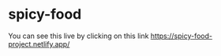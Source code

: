 # spicy-food
You can see this live by clicking on this link <a>https://spicy-food-project.netlify.app/</a>
